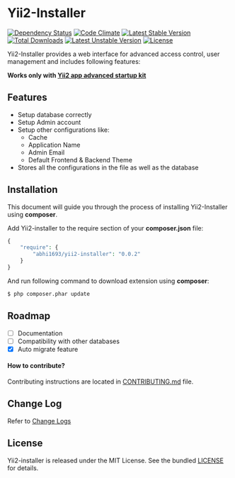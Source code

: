 Yii2-Installer
==============

[![Dependency Status](https://www.versioneye.com/user/projects/54e1e6630a910b6b01000241/badge.svg?style=flat)](https://www.versioneye.com/user/projects/54e1e6630a910b6b01000241)
[![Code Climate](https://codeclimate.com/github/abhi1693/yii2-installer/badges/gpa.svg)](https://codeclimate.com/github/abhi1693/yii2-installer)
[![Latest Stable Version](https://poser.pugx.org/abhi1693/yii2-installer/v/stable.svg)](https://packagist.org/packages/abhi1693/yii2-installer) [![Total Downloads](https://poser.pugx.org/abhi1693/yii2-installer/downloads.svg)](https://packagist.org/packages/abhi1693/yii2-installer) [![Latest Unstable Version](https://poser.pugx.org/abhi1693/yii2-installer/v/unstable.svg)](https://packagist.org/packages/abhi1693/yii2-installer) [![License](https://poser.pugx.org/abhi1693/yii2-installer/license.svg)](https://packagist.org/packages/abhi1693/yii2-installer)

Yii2-Installer provides a web interface for advanced access control, user management and includes following features:

**Works only with [Yii2 app advanced startup kit](https://github.com/abhi1693/yii2-app-advanced-startup-kit)**

## Features

- Setup database correctly
- Setup Admin account
- Setup other configurations like:
    - Cache
    - Application Name
    - Admin Email
    - Default Frontend & Backend Theme
- Stores all the configurations in the file as well as the database

## Installation

This document will guide you through the process of installing Yii2-Installer using **composer**.

Add Yii2-installer to the require section of your **composer.json** file:

```php
{
    "require": {
        "abhi1693/yii2-installer": "0.0.2"
    }
}
```

And run following command to download extension using **composer**:

```bash
$ php composer.phar update
```

## Roadmap

- [ ] Documentation
- [ ] Compatibility with other databases
- [x] Auto migrate feature

#### How to contribute?

Contributing instructions are located in [CONTRIBUTING.md](CONTRIBUTING.md) file.

## Change Log

Refer to [Change Logs](CHANGE.md)

## License

Yii2-installer is released under the MIT License. See the bundled [LICENSE](LICENSE.md) for details.
